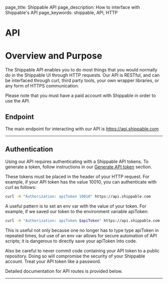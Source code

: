 page_title: Shippable API
page_description: How to interface with Shippable's API
page_keywords: shippable, API, HTTP

# API
# Overview and Purpose

The Shippable API enables you to do most things that you would normally do in the Shippable UI through HTTP requests. Our API is RESTful, and can be interfaced through curl, third party tools, your own wrapper libraries, or any form of HTTPS communication.

Please note that you must have a paid account with Shippable in order to use the API.

## Endpoint

The main endpoint for interacting with our API is
<https://api.shippable.com>

---

## Authentication

Using our API requires authenticating with a Shippable API tokens. To generate a token, follow instructions in our [Generate API token](acc_overview.md#api-tokens) section.

These tokens must be placed in the header of your HTTP request. For example, if your API token has the value 10010, you can authenticate with curl as follows:

```bash
curl -H "Authorization: apiToken 10010" https://api.shippable.com
```

A useful pattern is to set an env var with the value of your token. For example, if we saved our token to the environment variable apiToken:

```bash
curl -H "Authorization: apiToken $apiToken" https://api.shippable.com
```

This is useful not only because one no longer has to type type apiToken in repeated times, but use of an env var allows for secure automation of API scripts; it is dangerous to directly save your apiToken into code.

Also be careful to never commit code containing your API token to a public repository. Doing so will compromise the security of your Shippable account. Treat your API token like a password.

Detailed documentation for API routes is provided below.

---
